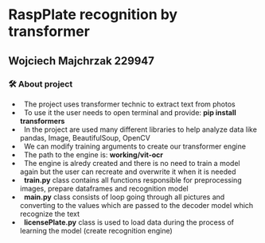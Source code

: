 <h1> RaspPlate recognition by transformer </h1>
<h2> Wojciech Majchrzak 229947 </h2>
<h3> 🛠 About project </h3>

- &nbsp; The project uses transformer technic to extract text from photos
- &nbsp; To use it the user needs to open terminal and provide: **pip install transformers**
- &nbsp; In the project are used many different libraries to help analyze data like pandas, Image, BeautifulSoup, OpenCV
- &nbsp; We can modify training arguments to create our transformer engine
- &nbsp; The path to the engine is: **working/vit-ocr**
- &nbsp; The engine is alredy created and there is no need to train a model again but the user can recreate and overwrite it when it is needed
- &nbsp; **train.py** class contains all functions responsible for preprocessing images, prepare dataframes and recognition model
- &nbsp; **main.py** class consists of loop going through all pictures and converting to the values which are passed to the decoder model which recognize the text
- &nbsp; **licensePlate.py** class is used to load data during the process of learning the model (create recognition engine) 
